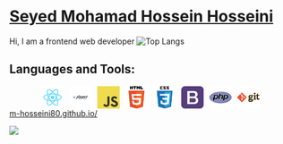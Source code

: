 # [Seyed Mohamad Hossein Hosseini](https://mohamadhossein.ir/ "Seyed Mohamad Hossein Hosseini")
Hi, I am a frontend web developer
![Top Langs](https://github-readme-stats.vercel.app/api/top-langs/?username=m-hosseini80&layout=compact)

## Languages and Tools:
<div style="display:flex;justify-content:center;gap:10px;align-items:center">
<img height="40" width="40" src="https://raw.githubusercontent.com/github/explore/80688e429a7d4ef2fca1e82350fe8e3517d3494d/topics/react/react.png">
<img height="40" width="40" src="https://raw.githubusercontent.com/github/explore/80688e429a7d4ef2fca1e82350fe8e3517d3494d/topics/jquery/jquery.png">
<img height="40" width="40" src="https://raw.githubusercontent.com/github/explore/80688e429a7d4ef2fca1e82350fe8e3517d3494d/topics/javascript/javascript.png">

<img height="40" width="40" src="https://raw.githubusercontent.com/github/explore/80688e429a7d4ef2fca1e82350fe8e3517d3494d/topics/html/html.png">
<img height="40" width="40" src="https://raw.githubusercontent.com/github/explore/80688e429a7d4ef2fca1e82350fe8e3517d3494d/topics/css/css.png">
<img  height="40" width="40" src="https://raw.githubusercontent.com/github/explore/80688e429a7d4ef2fca1e82350fe8e3517d3494d/topics/bootstrap/bootstrap.png">
<img  height="40" width="40" src="https://raw.githubusercontent.com/github/explore/80688e429a7d4ef2fca1e82350fe8e3517d3494d/topics/php/php.png">
<img height="40" width="40" src="https://raw.githubusercontent.com/github/explore/80688e429a7d4ef2fca1e82350fe8e3517d3494d/topics/git/git.png">
</div>
<a href="https://m-hosseini80.github.io/">m-hosseini80.github.io/</a>


<p>
    <a href="#" alt="Mohamad Hosseini's github stats">
        <img src="https://github-readme-stats.vercel.app/api?username=m-hosseini80&theme=tokyonight&show_icons=true"/>
    </a>
    
</p>


